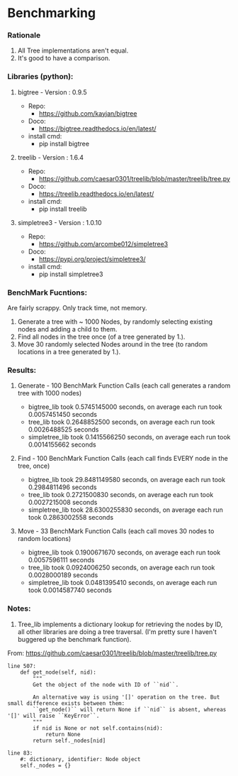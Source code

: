 # Benchmarking

### Rationale

1. All Tree implementations aren't equal. 
2. It's good to have a comparison.

### Libraries (python):

1. bigtree - Version : 0.9.5
    - Repo:
        - https://github.com/kayjan/bigtree
    - Doco:
        - https://bigtree.readthedocs.io/en/latest/
    - install cmd: 
        - pip install bigtree

1. treelib - Version : 1.6.4
    - Repo: 
        - https://github.com/caesar0301/treelib/blob/master/treelib/tree.py
    - Doco: 
        - https://treelib.readthedocs.io/en/latest/
    - install cmd: 
        - pip install treelib

1. simpletree3 - Version : 1.0.10
    - Repo:
        - https://github.com/arcombe012/simpletree3
    - Doco:
        - https://pypi.org/project/simpletree3/
    - install cmd: 
        - pip install simpletree3

### BenchMark Fucntions:

Are fairly scrappy.
Only track time, not memory.

1. Generate a tree with ~ 1000 Nodes, by randomly selecting existing nodes and adding a child to them.
2. Find all nodes in the tree once (of a tree generated by 1.).
3. Move 30 randomly selected Nodes around in the tree (to random locations in a tree generated by 1.).

### Results:

1. Generate - 100 BenchMark Function Calls (each call generates a random tree with 1000 nodes)
    - bigtree_lib    took 0.5745145000 seconds, on average each run took 0.0057451450 seconds
    - tree_lib       took 0.2648852500 seconds, on average each run took 0.0026488525 seconds
    - simpletree_lib took 0.1415566250 seconds, on average each run took 0.0014155662 seconds

2. Find - 100 BenchMark Function Calls (each call finds EVERY node in the tree, once)
    - bigtree_lib    took 29.8481149580 seconds, on average each run took 0.2984811496 seconds
    - tree_lib       took 0.2721500830 seconds, on average each run took 0.0027215008 seconds
    - simpletree_lib took 28.6300255830 seconds, on average each run took 0.2863002558 seconds

3. Move - 33 BenchMark Function Calls (each call moves 30 nodes to random locations)
    - bigtree_lib    took 0.1900671670 seconds, on average each run took 0.0057596111 seconds
    - tree_lib       took 0.0924006250 seconds, on average each run took 0.0028000189 seconds
    - simpletree_lib took 0.0481395410 seconds, on average each run took 0.0014587740 seconds

### Notes:

1. Tree_lib implements a dictionary lookup for retrieving the nodes by ID, all other libraries are doing a tree traversal. (I'm pretty sure I haven't buggered up the benchmark function).

From: https://github.com/caesar0301/treelib/blob/master/treelib/tree.py 

    line 507:
        def get_node(self, nid):
            """
            Get the object of the node with ID of ``nid``.

            An alternative way is using '[]' operation on the tree. But small difference exists between them:
            ``get_node()`` will return None if ``nid`` is absent, whereas '[]' will raise ``KeyError``.
            """
            if nid is None or not self.contains(nid):
                return None
            return self._nodes[nid]
        
    line 83: 
        #: dictionary, identifier: Node object
        self._nodes = {}